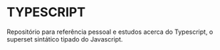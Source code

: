 
# TYPESCRIPT

<p>
    Repositório para referência pessoal
    e estudos acerca do Typescript, o
    superset sintático tipado do Javascript.
</p>

